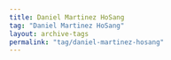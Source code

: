 ```yaml
---
title: Daniel Martinez HoSang
tag: "Daniel Martinez HoSang"
layout: archive-tags
permalink: "tag/daniel-martinez-hosang"
---
```

